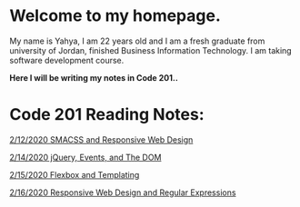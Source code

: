 # Welcome to my homepage.
My name is Yahya, I am 22 years old and I am a fresh graduate from university of Jordan, finished Business Information Technology. I am taking software development course.

**Here I will be writing my notes in Code 201..**

# Code 201 Reading Notes:

[2/12/2020 SMACSS and Responsive Web Design](Read01.md)

[2/14/2020 jQuery, Events, and The DOM](Read02.md)

[2/15/2020 Flexbox and Templating](Read03.md)

[2/16/2020 Responsive Web Design and Regular Expressions](Read04.md)
